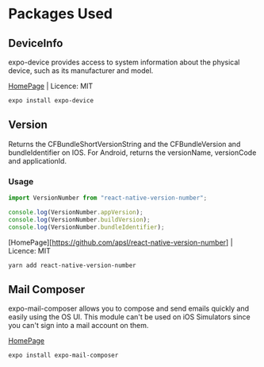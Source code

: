 # Packages Used

## DeviceInfo

expo-device provides access to system information about the physical device, such as its manufacturer and model.

[HomePage](https://docs.expo.dev/versions/latest/sdk/device/) | Licence: MIT

`expo install expo-device`

## Version

Returns the CFBundleShortVersionString and the CFBundleVersion and bundleIdentifier on IOS. For Android, returns the versionName, versionCode and applicationId.

### Usage

```js
import VersionNumber from "react-native-version-number";

console.log(VersionNumber.appVersion);
console.log(VersionNumber.buildVersion);
console.log(VersionNumber.bundleIdentifier);
```

[HomePage][https://github.com/apsl/react-native-version-number] | Licence: MIT

`yarn add react-native-version-number`

## Mail Composer

expo-mail-composer allows you to compose and send emails quickly and easily using the OS UI. This module can't be used on iOS Simulators since you can't sign into a mail account on them.

[HomePage](https://docs.expo.dev/versions/v45.0.0/sdk/mail-composer)

`expo install expo-mail-composer`
